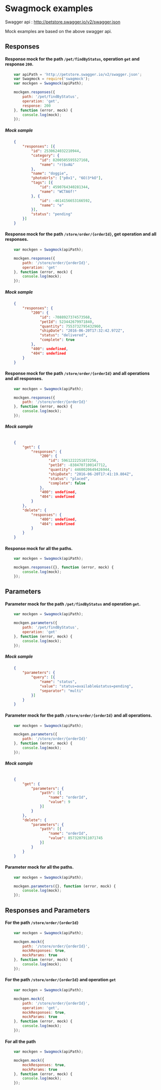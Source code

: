 # Swagmock examples

Swagger api : http://petstore.swagger.io/v2/swagger.json

Mock examples are based on the above swagger api.

## Responses

#### Response mock for the path `/pet/findByStatus`, operation `get` and response `200`.

```javascript
    var apiPath = 'http://petstore.swagger.io/v2/swagger.json';
    var Swagmock = require('swagmock');
    var mockgen = Swagmock(apiPath);

    mockgen.responses({
        path: '/pet/findByStatus',
        operation: 'get',
        response: 200
    }, function (error, mock) {
        console.log(mock);    
    });
```
##### Mock sample

```json
    {
        "responses": [{
            "id": 2530624032210944,
            "category": {
                "id": 8200505595527168,
                "name": "r($vA&"
            },
            "name": "doggie",
            "photoUrls": ["p0x1", "6O)3*kO"],
            "tags": [{
                "id": 4590764340281344,
                "name": "WCTA6f!"
            }, {
                "id": -4614156653166592,
                "name": "e"
            }],
            "status": "pending"
        }]
    }
```

#### Response mock for the path `/store/order/{orderId}`, get operation and all responses.

```javascript
    var mockgen = Swagmock(apiPath);

    mockgen.responses({
        path: '/store/order/{orderId}',
        operation: 'get'
    }, function (error, mock) {
        console.log(mock);
    });
```

##### Mock sample

```json
    {
        "responses": {
            "200": {
                "id": -7088927374573568,
                "petId": 523442679971840,
                "quantity": 7553732795432960,
                "shipDate": "2016-06-20T17:32:42.972Z",
                "status": "delivered",
                "complete": true
            },
            "400": undefined,
            "404": undefined
        }
    }

```
#### Response mock for the path `/store/order/{orderId}` and all operations and all responses.

```javascript
    var mockgen = Swagmock(apiPath);

    mockgen.responses({
        path: '/store/order/{orderId}'
    }, function (error, mock) {
        console.log(mock);
    });
```

##### Mock sample

```json

    {
        "get": {
            "responses": {
                "200": {
                    "id": 5961222251872256,
                    "petId": -8384707100147712,
                    "quantity": 4460020649426944,
                    "shipDate": "2016-06-20T17:41:19.804Z",
                    "status": "placed",
                    "complete": false
                },
                "400": undefined,
                "404": undefined
            }
        },
        "delete": {
            "responses": {
                "400": undefined,
                "404": undefined
            }
        }
    }

```

#### Response mock for all the paths.

```javascript
    var mockgen = Swagmock(apiPath);

    mockgen.responses({}, function (error, mock) {
        console.log(mock);
    });
```
## Parameters

#### Parameter mock for the path `/pet/findByStatus` and operation `get`.

```javascript
    var mockgen = Swagmock(apiPath);

    mockgen.parameters({
        path: '/pet/findByStatus',
        operation: 'get'
    }, function (error, mock) {
        console.log(mock);    
    });
```
##### Mock sample

```json
    {
        "parameters": {
            "query": [{
                "name": "status",
                "value": "status=available&status=pending",
                "separator": "multi"
            }]
        }
    }
```

#### Parameter mock for the path `/store/order/{orderId}` and all operations.

```javascript
    var mockgen = Swagmock(apiPath);

    mockgen.parameters({
        path: '/store/order/{orderId}'
    }, function (error, mock) {
        console.log(mock);
    });
```

##### Mock sample

```json

    {
        "get": {
            "parameters": {
                "path": [{
                    "name": "orderId",
                    "value": 9
                }]
            }
        },
        "delete": {
            "parameters": {
                "path": [{
                    "name": "orderId",
                    "value": 8573207911071745
                }]
            }
        }
    }

```
#### Parameter mock for all the paths.

```javascript
    var mockgen = Swagmock(apiPath);

    mockgen.parameters({}, function (error, mock) {
        console.log(mock);
    });
```

## Responses and Parameters

#### For the path `/store/order/{orderId}`

```javascript
    var mockgen = Swagmock(apiPath);

    mockgen.mock({
        path: '/store/order/{orderId}',
        mockResponses: true,
        mockParams: true
    }, function (error, mock) {
        console.log(mock);
    });
```

#### For the path `/store/order/{orderId}` and operation `get`

```javascript
    var mockgen = Swagmock(apiPath);

    mockgen.mock({
        path: '/store/order/{orderId}',
        operation: 'get',
        mockResponses: true,
        mockParams: true
    }, function (error, mock) {
        console.log(mock);
    });
```

#### For all the path

```javascript
    var mockgen = Swagmock(apiPath);

    mockgen.mock({
        mockResponses: true,
        mockParams: true
    }, function (error, mock) {
        console.log(mock);
    });
```
